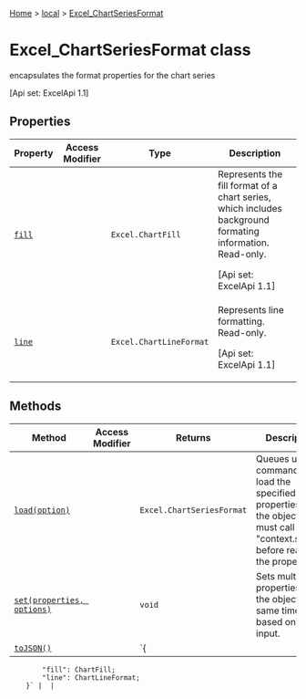 [Home](./index) &gt; [local](local.md) &gt; [Excel\_ChartSeriesFormat](local.excel_chartseriesformat.md)

# Excel\_ChartSeriesFormat class

encapsulates the format properties for the chart series 

 \[Api set: ExcelApi 1.1\]

## Properties

|  Property | Access Modifier | Type | Description |
|  --- | --- | --- | --- |
|  [`fill`](local.excel_chartseriesformat.fill.md) |  | `Excel.ChartFill` | Represents the fill format of a chart series, which includes background formating information. Read-only. <p/> \[Api set: ExcelApi 1.1\] |
|  [`line`](local.excel_chartseriesformat.line.md) |  | `Excel.ChartLineFormat` | Represents line formatting. Read-only. <p/> \[Api set: ExcelApi 1.1\] |

## Methods

|  Method | Access Modifier | Returns | Description |
|  --- | --- | --- | --- |
|  [`load(option)`](local.excel_chartseriesformat.load.md) |  | `Excel.ChartSeriesFormat` | Queues up a command to load the specified properties of the object. You must call "context.sync()" before reading the properties. |
|  [`set(properties, options)`](local.excel_chartseriesformat.set.md) |  | `void` | Sets multiple properties on the object at the same time, based on JSON input. |
|  [`toJSON()`](local.excel_chartseriesformat.tojson.md) |  | `{
            "fill": ChartFill;
            "line": ChartLineFormat;
        }` |  |

